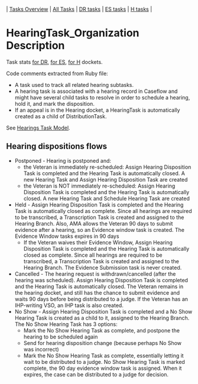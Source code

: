| [Tasks Overview](tasks-overview.md) | [All Tasks](../alltasks.md) | [DR tasks](../docs-DR/tasklist.md) | [ES tasks](../docs-ES/tasklist.md) | [H tasks](../docs-H/tasklist.md) |

# HearingTask_Organization Description

Task stats [for DR](../docs-DR/HearingTask_Organization.md), [for ES](../docs-ES/HearingTask_Organization.md), [for H](../docs-H/HearingTask_Organization.md) dockets.

<!-- class_comments:begin -->
<!-- Do not modify within this block; modify associated rb file instead and run comments_to_descriptions.py. -->
Code comments extracted from Ruby file:
* A task used to track all related hearing subtasks.
* A hearing task is associated with a hearing record in Caseflow and might have several child tasks to resolve
  in order to schedule a hearing, hold it, and mark the disposition.
* If an appeal is in the Hearing docket, a HearingTask is automatically created as a child of DistributionTask.
<!-- class_comments:end -->

See [Hearings Task Model](https://github.com/department-of-veterans-affairs/caseflow/wiki/Caseflow-Hearings#hearings-task-model).

## Hearing dispositions flows
* Postponed - Hearing is postponed and:
  * the Veteran is immediately re-scheduled: Assign Hearing Disposition Task is completed and the Hearing Task is automatically closed. A new Hearing Task and Assign Hearing Disposition Task are created
  * the Veteran is NOT immediately re-scheduled: Assign Hearing Disposition Task is completed and the Hearing Task is automatically closed. A new Hearing Task and Schedule Hearing Task are created
* Held - Assign Hearing Disposition Task is completed and the Hearing Task is automatically closed as complete. Since all hearings are required to be transcribed, a Transcription Task is created and assigned to the Hearing Branch. Also, AMA allows the Veteran 90 days to submit evidence after a hearing, so an Evidence window task is created. The Evidence Window tasks expires in 90 days
  * If the Veteran waives their Evidence Window, Assign Hearing Disposition Task is completed and the Hearing Task is automatically closed as complete. Since all hearings are required to be transcribed, a Transcription Task is created and assigned to the Hearing Branch. The Evidence Submission task is never created.
* Cancelled - The hearing request is withdrawn/cancelled (after the hearing was scheduled). Assign Hearing Disposition Task is completed and the Hearing Task is automatically closed. The Veteran remains in the hearing docket, and still has the chance to submit evidence and waits 90 days before being distributed to a judge. If the Veteran has an IHP-writing VSO, an IHP task is also created.
* No Show - Assign Hearing Disposition Task is completed and a No Show Hearing Task is created as a child to it, assigned to the Hearing Branch. The No Show Hearing Task has 3 options: 
  * Mark the No Show Hearing Task as complete, and postpone the hearing to be scheduled again 
  * Send for hearing disposition change (because perhaps No Show was incorrect)
  * Mark the No Show Hearing Task as complete, essentially letting it wait to be distributed to a judge.  No Show Hearing Task is marked complete, the 90 day evidence window task is assigned. When it expires, the case can be distributed to a judge for decision.

